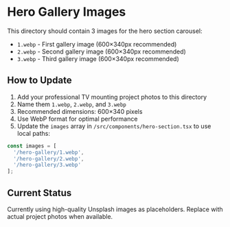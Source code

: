 # Hero Gallery Images

This directory should contain 3 images for the hero section carousel:

- `1.webp` - First gallery image (600×340px recommended)
- `2.webp` - Second gallery image (600×340px recommended)
- `3.webp` - Third gallery image (600×340px recommended)

## How to Update

1. Add your professional TV mounting project photos to this directory
2. Name them `1.webp`, `2.webp`, and `3.webp`
3. Recommended dimensions: 600×340 pixels
4. Use WebP format for optimal performance
5. Update the `images` array in `/src/components/hero-section.tsx` to use local paths:

```typescript
const images = [
  '/hero-gallery/1.webp',
  '/hero-gallery/2.webp',
  '/hero-gallery/3.webp'
];
```

## Current Status

Currently using high-quality Unsplash images as placeholders. Replace with actual project photos when available.
